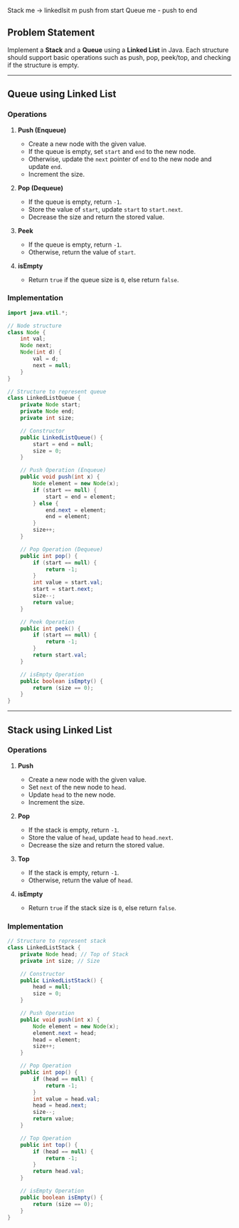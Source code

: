 Stack me -> linkedlsit m push from start
Queue me - push to end

## Problem Statement
Implement a **Stack** and a **Queue** using a **Linked List** in Java. Each structure should support basic operations such as push, pop, peek/top, and checking if the structure is empty.

---

## Queue using Linked List
### Operations
1. **Push (Enqueue)**
   - Create a new node with the given value.
   - If the queue is empty, set `start` and `end` to the new node.
   - Otherwise, update the `next` pointer of `end` to the new node and update `end`.
   - Increment the size.

2. **Pop (Dequeue)**
   - If the queue is empty, return `-1`.
   - Store the value of `start`, update `start` to `start.next`.
   - Decrease the size and return the stored value.

3. **Peek**
   - If the queue is empty, return `-1`.
   - Otherwise, return the value of `start`.

4. **isEmpty**
   - Return `true` if the queue size is `0`, else return `false`.

### Implementation
```java
import java.util.*;

// Node structure
class Node {
    int val;
    Node next;
    Node(int d) {
        val = d;
        next = null;
    }
}

// Structure to represent queue
class LinkedListQueue {
    private Node start;
    private Node end;
    private int size;

    // Constructor
    public LinkedListQueue() {
        start = end = null;
        size = 0;
    }

    // Push Operation (Enqueue)
    public void push(int x) {
        Node element = new Node(x);
        if (start == null) {
            start = end = element;
        } else {
            end.next = element;
            end = element;
        }
        size++;
    }

    // Pop Operation (Dequeue)
    public int pop() {
        if (start == null) {
            return -1;
        }
        int value = start.val;
        start = start.next;
        size--;
        return value;
    }

    // Peek Operation
    public int peek() {
        if (start == null) {
            return -1;
        }
        return start.val;
    }

    // isEmpty Operation
    public boolean isEmpty() {
        return (size == 0);
    }
}
```

---

## Stack using Linked List
### Operations
1. **Push**
   - Create a new node with the given value.
   - Set `next` of the new node to `head`.
   - Update `head` to the new node.
   - Increment the size.

2. **Pop**
   - If the stack is empty, return `-1`.
   - Store the value of `head`, update `head` to `head.next`.
   - Decrease the size and return the stored value.

3. **Top**
   - If the stack is empty, return `-1`.
   - Otherwise, return the value of `head`.

4. **isEmpty**
   - Return `true` if the stack size is `0`, else return `false`.

### Implementation
```java
// Structure to represent stack
class LinkedListStack {
    private Node head; // Top of Stack
    private int size; // Size

    // Constructor
    public LinkedListStack() {
        head = null;
        size = 0;
    }

    // Push Operation
    public void push(int x) {
        Node element = new Node(x);
        element.next = head;
        head = element;
        size++;
    }

    // Pop Operation
    public int pop() {
        if (head == null) {
            return -1;
        }
        int value = head.val;
        head = head.next;
        size--;
        return value;
    }

    // Top Operation
    public int top() {
        if (head == null) {
            return -1;
        }
        return head.val;
    }

    // isEmpty Operation
    public boolean isEmpty() {
        return (size == 0);
    }
}
